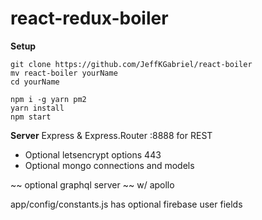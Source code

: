 # react-redux-boiler

**Setup**

```shell
git clone https://github.com/JeffKGabriel/react-boiler
mv react-boiler yourName
cd yourName
```

```shell
npm i -g yarn pm2
yarn install
npm start
```

**Server**
Express & Express.Router :8888 for REST
- Optional letsencrypt options 443
- Optional mongo connections and models

~~ optional graphql server ~~ w/ apollo

app/config/constants.js has optional firebase user fields
